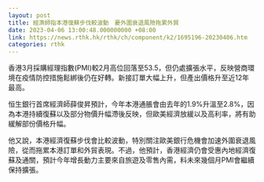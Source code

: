 ```yaml
---
layout: post
title: 經濟師指本港復蘇步伐較波動　憂外圍衰退風險拖累外貿
date: 2023-04-06 13:00:48.000000000 +08:00
link: https://news.rthk.hk/rthk/ch/component/k2/1695196-20230406.htm
categories: rthk
---
```


香港3月採購經理指數(PMI)較2月高位回落至53.5，但仍處擴張水平，反映營商環境在疫情防控措施鬆綁後仍在好轉。新接訂單大幅上升，但產出價格升至近12年最高。

恒生銀行首席經濟師薛俊昇預計，今年本港通脹會由去年的1.9%升溫至2.8%，因為本港持續復蘇以及部分物價升幅滯後反映，但歐美經濟放緩以及高利率，將有助緩解部份價格升幅。

他又說，本港經濟復蘇步伐會比較波動，特別關注歐美銀行危機會加速外圍衰退風險，從而拖累本港訂單和外貿表現。不過，他預計，香港經濟仍會受惠內地經濟復蘇及通關，預計今年增長動力主要來自旅遊及零售內需，料未來幾個月PMI會繼續保持擴張。

